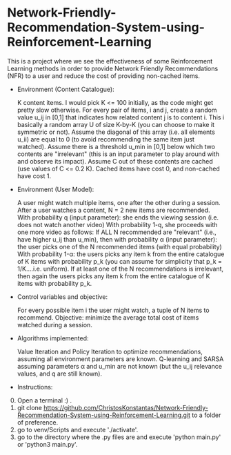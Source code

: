 # Network-Friendly-Recommendation-System-using-Reinforcement-Learning
This is a project where we see the effectiveness of some Reinforcement Learning methods in order to provide Network Friendly Recommendations (NFR) to a user and reduce the cost of providing non-cached items. 

* Environment (Content Catalogue):

    K content items. I would pick K <= 100 initially, as the code might get pretty slow otherwise.
    For every pair of items, i and j, create a random value u_ij in [0,1] that indicates how related content j is to content i. This i basically a random array U of size K-by-K (you can choose to make it symmetric or not). Assume the diagonal of this array (i.e. all elements u_ii) are equal to 0 (to avoid recommending the same item just watched).
    Assume there is a threshold u_min in [0,1] below which two contents are "irrelevant" (this is an input parameter to play around with and observe its impact). 
    Assume C out of these contents are cached (use values of C <= 0.2 K). Cached items have cost 0, and non-cached have cost 1.

* Environment (User Model):

    A user might watch multiple items, one after the other during a session.
    After a user watches a content, N = 2 new items are recommended.
    With probability q (input parameter): she ends the viewing session (i.e. does not watch another video)
    With probability 1-q, she proceeds with one more video as follows:
        If ALL N recommended are "relevant" (i.e., have higher u_ij than u_min), then
            with probability α (input parameter): the user picks one of the N recommended items (with equal probability)
            With probability 1-α: the users picks any item k from the entire catalogue of K items with probability p_k (you can assume for simplicity that p_k = 1/K....i.e. uniform).
        If at least one of the N recommendations is irrelevant, then again the users picks any item k from the entire catalogue of K items with probability p_k.

* Control variables and objective:

    For every possible item i the user might watch, a tuple of N items to recommend.
    Objective: minimize the average total cost of items watched during a session.

* Algorithms implemented:

    Value Iteration and Policy Iteration to optimize recommendations, assuming all environment parameters are known.
    Q-learning and SARSA assuming parameters α and u_min are not known (but the u_ij relevance values, and q are still known).



* Instructions:
0) Open a terminal :) .
1) git clone https://github.com/ChristosKonstantas/Network-Friendly-Recommendation-System-using-Reinforcement-Learning.git to a folder of preference.
2) go to venv/Scripts and execute './activate'.
3) go to the directory where the .py files are and execute 'python main.py' or 'python3 main.py'.

